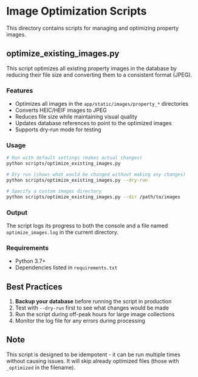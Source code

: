 # Image Optimization Scripts

This directory contains scripts for managing and optimizing property images.

## optimize_existing_images.py

This script optimizes all existing property images in the database by reducing their file size and converting them to a consistent format (JPEG).

### Features

- Optimizes all images in the `app/static/images/property_*` directories
- Converts HEIC/HEIF images to JPEG
- Reduces file size while maintaining visual quality
- Updates database references to point to the optimized images
- Supports dry-run mode for testing

### Usage

```bash
# Run with default settings (makes actual changes)
python scripts/optimize_existing_images.py

# Dry run (shows what would be changed without making any changes)
python scripts/optimize_existing_images.py --dry-run

# Specify a custom images directory
python scripts/optimize_existing_images.py --dir /path/to/images
```

### Output

The script logs its progress to both the console and a file named `optimize_images.log` in the current directory.

### Requirements

- Python 3.7+
- Dependencies listed in `requirements.txt`

## Best Practices

1. **Backup your database** before running the script in production
2. Test with `--dry-run` first to see what changes would be made
3. Run the script during off-peak hours for large image collections
4. Monitor the log file for any errors during processing

## Note

This script is designed to be idempotent - it can be run multiple times without causing issues. It will skip already optimized files (those with `_optimized` in the filename).
